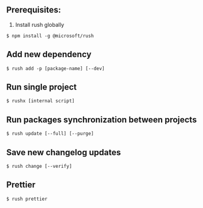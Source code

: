 ## Prerequisites:

1) Install rush globally
```shell
$ npm install -g @microsoft/rush
```

## Add new dependency
```shell
$ rush add -p [package-name] [--dev]
```

## Run single project
```shell
$ rushx [internal script]
```

## Run packages synchronization between projects
```shell
$ rush update [--full] [--purge]
```

## Save new changelog updates
```shell
$ rush change [--verify]
```

## Prettier
```shell
$ rush prettier
```
